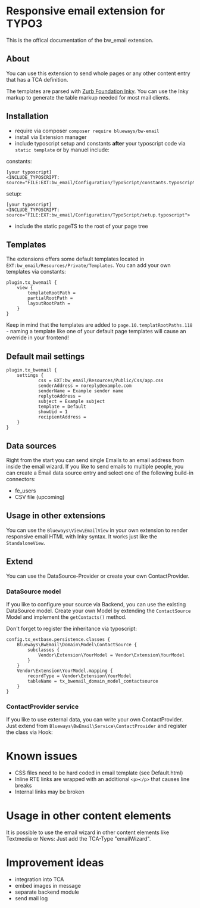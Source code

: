 # Responsive email extension for TYPO3

This is the offical documentation of the bw_email extension.

## About

You can use this extension to send whole pages or any other content entry that has a TCA definition.

The templates are parsed with [Zurb Foundation Inky](https://foundation.zurb.com/emails.html). You can use the Inky markup to generate the table markup needed for most mail clients.

## Installation

* require via composer ````composer require blueways/bw-email````
* install via Extension manager
* include typoscript setup and constants **after** your typoscript code via ```static template``` or by manuel include:

constants:
```
[your typoscript]
<INCLUDE_TYPOSCRIPT: source="FILE:EXT:bw_email/Configuration/TypoScript/constants.typoscript">
``` 

setup:
```
[your typoscript]
<INCLUDE_TYPOSCRIPT: source="FILE:EXT:bw_email/Configuration/TypoScript/setup.typoscript">
``` 
* include the static pageTS to the root of your page tree

## Templates

The extensions offers some default templates located in ``ÈXT:bw_email/Resources/Private/Templates``. You can add your own templates via constants:

```
plugin.tx_bwemail {
	view {
		templateRootPath =
		partialRootPath =
		layoutRootPath =
    }
}		
```

Keep in mind that the templates are added to ````page.10.templatRootPaths.118```` - naming a template like one of your default page templates will cause an override in your frontend!

## Default mail settings

````
plugin.tx_bwemail {
    settings {
            css = EXT:bw_email/Resources/Public/Css/app.css
            senderAddress = noreply@example.com
            senderName = Example sender name
            replytoAddress =
            subject = Example subject
            template = Default
            showUid = 1
            recipientAddress =
    }
}
````

## Data sources

Right from the start you can send single Emails to an email address from inside the email wizard. If you like to send emails to multiple people, you can create a Email data source entry and select one of the following build-in connectors:

* fe_users
* CSV file (upcoming)

## Usage in other extensions

You can use the ``Blueways\View\EmailView`` in your own extension to render responsive email HTML with Inky syntax. It works just like the ````StandaloneView````.

## Extend

You can use the DataSource-Provider or create your own ContactProvider.

### DataSource model

If you like to configure your source via Backend, you can use the existing DataSource model. Create your own Model by extending the ```ContactSource``` Model and implement the ```getContacts()``` method.

Don't forget to register the inheritance via typoscript:

```
config.tx_extbase.persistence.classes {
    Blueways\BwEmail\Domain\Model\ContactSource {
        subclasses {
            Vendor\Extension\YourModel = Vendor\Extension\YourModel
        }
    }
    Vendor\Extension\YourModel.mapping {
        recordType = Vendor\Extension\YourModel
        tableName = tx_bwemail_domain_model_contactsource
    }
}
```

### ContactProvider service

If you like to use external data, you can write your own ContactProvider. Just extend from ```Blueways\BwEmail\Service\ContactProvider``` and register the class via Hook:

# Known issues

* CSS files need to be hard coded in email template (see Default.html)
* Inline RTE links are wrapped with an additional ````<p></p>```` that causes line breaks
* Internal links may be broken

# Usage in other content elements

It is possible to use the email wizard in other content elements like Textmedia or News: Just add the TCA-Type "emailWizard".

# Improvement ideas

* integration into TCA
* embed images in message
* separate backend module
* send mail log
